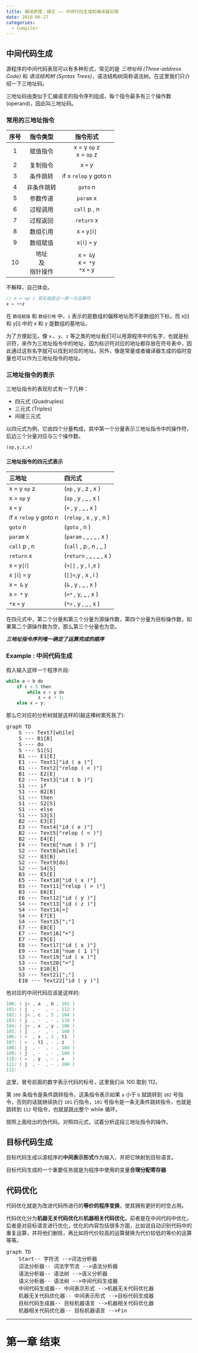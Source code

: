 ```yaml
---
title: 编译原理：绪论 —— 中间代码生成和编译器后端
date: 2018-06-27
categories:
  - Compiler
---
```


## 中间代码生成

源程序的中间代码表现可以有多种形式，常见的是 _三地址码 (Three-address Code)_ 和 _语法结构树 (Syntax Trees)_，语法结构树简称语法树。在这里我们只介绍一下三地址码。

三地址码由类似于汇编语言的指令序列组成，每个指令最多有三个操作数 (operand)，因此叫三地址码。

### 常用的三地址指令

| 序号 |           指令类型            |               指令形式               |
| :--: | :---------------------------: | :----------------------------------: |
|  1   |           赋值指令            |     x = y `op` z<br/>x = `op` z      |
|  2   |           复制指令            |               x `=` y                |
|  3   |           条件跳转            |        if x `relop` y goto n         |
|  4   |          非条件跳转           |               `goto` n               |
|  5   |           参数传递            |              `param` x               |
|  6   |           过程调用            |             `call` p , n             |
|  7   |           过程返回            |              `return` x              |
|  8   |           数组引用            |            x `=` y`[`i`]`            |
|  9   |           数组赋值            |            x`[`i`]` `=` y            |
|  10  | 地址<br/>及<br/>指针操作<br/> | x `= &`y<br/>x `= *`y<br/>`*`x `=` y |

不解释，自己体会。

```cpp
// x = op z 其实就是这一类一元运算符
x = ++z
```

在 `数组赋值` 和 `数组引用` 中，`i` 表示的是数组的偏移地址而不是数组的下标，而 x[i] 和 y[i] 中的 x 和 y 是数组的基地址。

为了方便起见，像 `x` 、`y`、`z` 等之类的地址我们可以用源程序中的名字，也就是标识符，来作为三地址指令中的地址，因为标识符对应的地址都存放在符号表中，因此通过这些名字就可以找到对应的地址。另外，像是常量或者编译器生成的临时变量也可以作为三地址指令的地址。

### 三地址指令的表示

三地址指令的表现形式有一下几种：

- 四元式 (Quadruples)
- 三元式 (Triples)
- 间接三元式

以四元式为例，它由四个分量构成，其中第一个分量表示三地址指令中的操作符，后边三个分量对应与三个操作数。

```python
(op,y,z,x)
```

#### 三地址指令的四元式表示

| 三地址                | 四元式                  |
| :-------------------- | :---------------------- |
| x = y `op` z          | (`op` , y , z , x )     |
| x = `op` y            | (`op` , y , \_ , x )    |
| x `=` y               | (`=` , y , \_ , x )     |
| if x `relop` y goto n | (`relop` , x , y , n )  |
| `goto` n              | (`goto` , n )           |
| `param` x             | (`param` , _ , _ , x )  |
| `call` p , n          | (`call` , p , n , \_ )  |
| `return` x            | (`return` , _ , _ , x ) |
| x `=` y`[`i`]`        | (`=[]` , y , i ,x )     |
| x `[`i`]` `=` y       | (`[]=`,y , x , i )      |
| x `= &` y             | (`&` , y , \_ , x )     |
| x `= *` y             | (`=*` , y, \_ , x )     |
| `*`x `=` y            | (`*=` , y , \_ , x )    |

在四元式中，第二个分量和第三个分量为源操作数，第四个分量为目标操作数，如果第二个源操作数为空，那么第三个分量也为空。

**_三地址指令序列唯一确定了运算完成的顺序_**

### Example : 中间代码生成

假入输入这样一个程序片段:

```python
while a < b do
    if c < 5 then
        while x > y do
            z = x + 1;
    else x = y;
```

那么它对应的分析树就是这样的(敲这棵树累死我了):

<pre class="mermaid">
graph TD
    S --- Text7[while]
    S --- B1[B]
    S --- do
    S --- S1[S]
    B1 --- E1[E]
    E1 --- Text1["id ( a )"]
    B1 --- Text2["relop ( < )"]
    B1 --- E2[E]
    E2 --- Text3["id ( b )"]
    S1 --- if
    S1 --- B2[B]
    S1 --- then
    S1 --- S2[S]
    S1 --- else
    S1 --- S3[S]
    B2 --- E3[E]
    E3 --- Text4["id ( e )"]
    B2 --- Text5["relop ( < )"]
    B2 --- E4[E]
    E4 --- Text6["num ( 5 )"]
    S2 --- Text8[while]
    S2 --- B3[B]
    S2 --- Text9[do]
    S2 --- S4[S]
    B3 --- E5[E]
    E5 --- Text10["id ( x )"]
    B3 --- Text11["relop ( > )"]
    B3 --- E6[E]
    E6 --- Text12["id ( y )"]
    S4 --- Text13["id ( z )"]
    S4 --- Text14[=]
    S4 --- E7[E]
    S4 --- Text15[";"]
    E7 --- E8[E]
    E7 --- Text16["+"]
    E7 --- E9[E]
    E8 --- Text17["id ( x )"]
    E9 --- Text18["num ( 1 )"]
    S3 --- Text19["id ( x )"]
    S3 --- Text20["="]
    S3 --- E10[E]
    S3 --- Text21[";"]
    E10 --- Text22["id ( y )"]
</pre>

他对应的中间代码应该是这样的:

```scala
100: ( j< , a  , b , 102 )
101: ( j  , -  , - , 112 )
102: ( j< , c  , 5 , 104 )
103: ( j  , -  , - , 110 )
104: ( j> , x  , y , 106 )
105: ( j  , -  , - , 100 )
106: ( +  , x  , 1 , t1  )
107: ( =  , t1 , - , z   )
108: ( j  , -  , - , 104 )
109: ( j  , -  , - , 100 )
110: ( =  , y  , - , x   )
111: ( j  , -  , - , 100 )
112:
```

这里，冒号前面的数字表示代码的标号，这里我们从 100 取到 112。

第 `100` 条指令是条件跳转指令，这条指令表示如果 `a` 小于 `b` 就跳转到 `102` 号指令，否则的话就继续执行 `101` 行指令，`101` 号指令是一条无条件跳转指令，也就是跳转到 `112` 号指令，也就是跳出整个 while 循环。

按照上面给出的伪代码，对照四元式，试着分析这段三地址指令的操作。

## 目标代码生成

目标代码生成以源程序的**中间表示形式**作为输入，并把它映射到目标语言。

目标代码生成的一个重要任务就是为程序中使用的变量**合理分配寄存器**

## 代码优化

代码优化就是为改进代码所进行的**等价的程序变换**，使其拥有更好的时空占用。

代码优化分为**机器无关代码优化**和**机器相关代码优化**，前者是在中间代码中优化，后者是对目标语言进行优化，优化的内容包括很多方面，比如说自动识别代码中的重复运算，并将他们删除，再比如将代价较高的运算替换为代价较低的等价的运算等等。

<pre class="mermaid">
graph TD
    Start-- 字符流 -->词法分析器
    词法分析器-- 词法字节流 -->语法分析器
    语法分析器-- 语法树 -->语义分析器
    语义分析器-- 语法树 -->中间代码生成器
    中间代码生成器-- 中间表示形式 -->机器无关代码优化器
    机器无关代码优化器-- 中间表示形式 -->目标代码生成器
    目标代码生成器-- 目标机器语言 -->机器相关代码优化器
    机器相关代码优化器-- 目标机器语言 -->Fin
</pre>

---

# 第一章 结束
